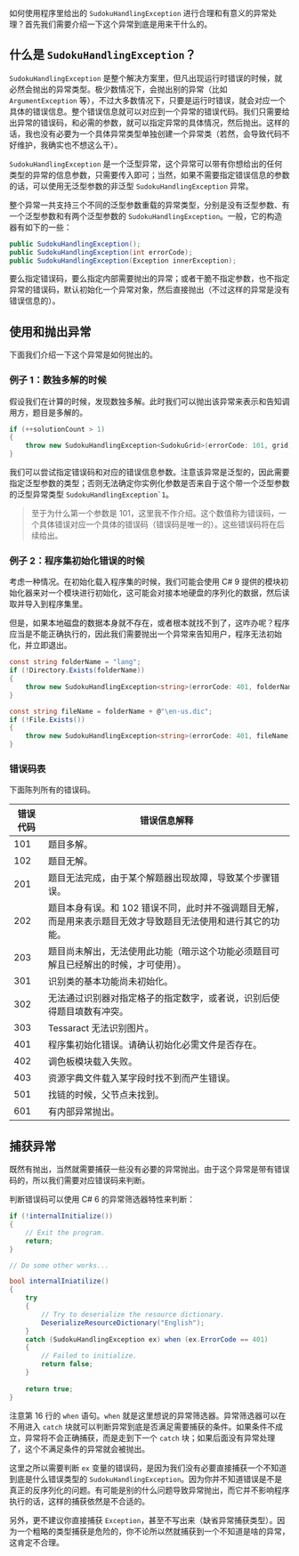 如何使用程序里给出的 `SudokuHandlingException` 进行合理和有意义的异常处理？首先我们需要介绍一下这个异常到底是用来干什么的。



## 什么是 `SudokuHandlingException`？

`SudokuHandlingException` 是整个解决方案里，但凡出现运行时错误的时候，就必然会抛出的异常类型。极少数情况下，会抛出别的异常（比如 `ArgumentException` 等），不过大多数情况下，只要是运行时错误，就会对应一个具体的错误信息。整个错误信息就可以对应到一个异常的错误代码。我们只需要给出异常的错误码，和必需的参数，就可以指定异常的具体情况，然后抛出。这样的话，我也没有必要为一个具体异常类型单独创建一个异常类（若然，会导致代码不好维护，我确实也不想这么干）。

`SudokuHandlingException` 是一个泛型异常，这个异常可以带有你想给出的任何类型的异常的信息参数，只需要传入即可；当然，如果不需要指定错误信息的参数的话，可以使用无泛型参数的非泛型 `SudokuHandlingException` 异常。

整个异常一共支持三个不同的泛型参数重载的异常类型，分别是没有泛型参数、有一个泛型参数和有两个泛型参数的 `SudokuHandlingException`。一般，它的构造器有如下的一些：

```csharp
public SudokuHandlingException();
public SudokuHandlingException(int errorCode);
public SudokuHandlingException(Exception innerException);
```

要么指定错误码，要么指定内部需要抛出的异常；或者干脆不指定参数，也不指定异常的错误码，默认初始化一个异常对象，然后直接抛出（不过这样的异常是没有错误信息的）。



## 使用和抛出异常

下面我们介绍一下这个异常是如何抛出的。

### 例子 1：数独多解的时候

假设我们在计算的时候，发现数独多解。此时我们可以抛出该异常来表示和告知调用方，题目是多解的。

```csharp
if (++solutionCount > 1)
{
    throw new SudokuHandlingException<SudokuGrid>(errorCode: 101, grid);
}
```

我们可以尝试指定错误码和对应的错误信息参数。注意该异常是泛型的，因此需要指定泛型参数的类型；否则无法确定你实例化参数是否来自于这个带一个泛型参数的泛型异常类型 ``SudokuHandlingException`1``。

> 至于为什么第一个参数是 101，这里我不作介绍。这个数值称为错误码，一个具体错误对应一个具体的错误码（错误码是唯一的）。这些错误码将在后续给出。



### 例子 2：程序集初始化错误的时候

考虑一种情况。在初始化载入程序集的时候，我们可能会使用 C# 9 提供的模块初始化器来对一个模块进行初始化，这可能会对接本地硬盘的序列化的数据，然后读取并导入到程序集里。

但是，如果本地磁盘的数据本身就不存在，或者根本就找不到了，这咋办呢？程序应当是不能正确执行的，因此我们需要抛出一个异常来告知用户，程序无法初始化，并立即退出。

```csharp
const string folderName = "lang";
if (!Directory.Exists(folderName))
{
    throw new SudokuHandlingException<string>(errorCode: 401, folderName);
}

const string fileName = folderName + @"\en-us.dic";
if (!File.Exists())
{
    throw new SudokuHandlingException<string>(errorCode: 401, fileName);
}
```



### 错误码表

下面陈列所有的错误码。

| 错误代码 | 错误信息解释                                                 |
| -------- | ------------------------------------------------------------ |
| 101      | 题目多解。                                                   |
| 102      | 题目无解。                                                   |
| 201      | 题目无法完成，由于某个解题器出现故障，导致某个步骤错误。     |
| 202      | 题目本身有误。和 102 错误不同，此时并不强调题目无解，而是用来表示题目无效才导致题目无法使用和进行其它的功能。 |
| 203      | 题目尚未解出，无法使用此功能（暗示这个功能必须题目可解且已经解出的时候，才可使用）。 |
| 301      | 识别类的基本功能尚未初始化。                                 |
| 302      | 无法通过识别器对指定格子的指定数字，或者说，识别后使得题目填数有冲突。 |
| 303      | Tessaract 无法识别图片。                                     |
| 401      | 程序集初始化错误。请确认初始化必需文件是否存在。             |
| 402      | 调色板模块载入失败。                                         |
| 403      | 资源字典文件载入某字段时找不到而产生错误。                   |
| 501      | 找链的时候，父节点未找到。                                   |
| 601      | 有内部异常抛出。                                             |



## 捕获异常

既然有抛出，当然就需要捕获一些没有必要的异常抛出。由于这个异常是带有错误码的，所以我们需要对应错误码来判断。

判断错误码可以使用 C# 6 的异常筛选器特性来判断：

```csharp
if (!internalInitialize())
{
    // Exit the program.
    return;
}

// Do some other works...

bool internalIniatilize()
{
    try
    {
        // Try to deserialize the resource dictionary.
        DeserializeResourceDictionary("English");
    }
    catch (SudokuHandlingException ex) when (ex.ErrorCode == 401)
    {
        // Failed to initialize.
        return false;
    }
    
    return true;
}
```

注意第 16 行的 `when` 语句。`when` 就是这里想说的异常筛选器。异常筛选器可以在不用进入 `catch` 块就可以判断异常到底是否满足需要捕获的条件。如果条件不成立，异常将不会正确捕获，而是走到下一个 `catch` 块；如果后面没有异常处理了，这个不满足条件的异常就会被抛出。

这里之所以需要判断 `ex` 变量的错误码，是因为我们没有必要直接捕获一个不知道到底是什么错误类型的 `SudokuHandlingException`。因为你并不知道错误是不是真正的反序列化的问题。有可能是别的什么问题导致异常抛出，而它并不影响程序执行的话，这样的捕获依然是不合适的。

另外，更不建议你直接捕获 `Exception`，甚至不写出来（缺省异常捕获类型）。因为一个粗略的类型捕获是危险的，你不论所以然就捕获到一个不知道是啥的异常，这肯定不合理。